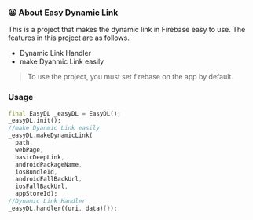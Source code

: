 ### 😀 About Easy Dynamic Link
This is a project that makes the dynamic link in Firebase easy to use. The features in this project are as follows.
+ Dynamic Link Handler
+ make Dyanmic Link easily  
> To use the project, you must set firebase on the app by default.  
### Usage
``` dart
final EasyDL _easyDL = EasyDL();
_easyDL.init();
//make Dyanmic Link easily  
_easyDL.makeDynamicLink(
  path,
  webPage,
  basicDeepLink,
  androidPackageName,
  iosBundleId,
  androidFallBackUrl, 
  iosFallBackUrl,
  appStoreId); 
//Dynamic Link Handler
_easyDL.handler((uri, data){});
``` 

